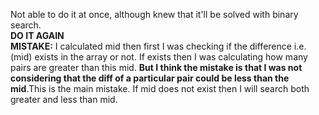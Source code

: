 Not able to do it at once, although knew that it'll be solved with binary search.
<br>
**DO IT AGAIN**
<br>
**MISTAKE:**  I calculated mid then first I was checking if the difference i.e. (mid) exists in the array or not. If exists then I was calculating how many pairs are greater than this mid. **But I think the mistake is that I was not considering that the diff of a particular pair could be less than the mid**.This is the main mistake. If mid does not exist then I will search both greater and less than mid.